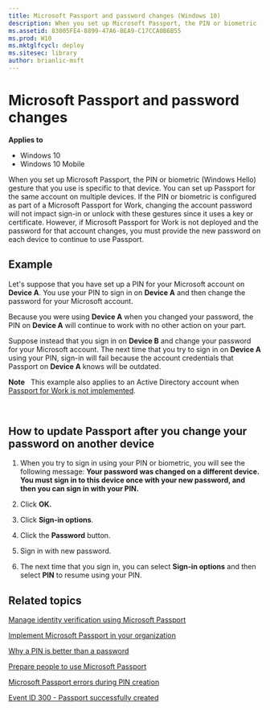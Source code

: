 ```yaml
---
title: Microsoft Passport and password changes (Windows 10)
description: When you set up Microsoft Passport, the PIN or biometric (Windows Hello) gesture that you use is specific to that device.
ms.assetid: 83005FE4-8899-47A6-BEA9-C17CCA0B6B55
ms.prod: W10
ms.mktglfcycl: deploy
ms.sitesec: library
author: brianlic-msft
---
```


# Microsoft Passport and password changes


**Applies to**

-   Windows 10
-   Windows 10 Mobile

When you set up Microsoft Passport, the PIN or biometric (Windows Hello) gesture that you use is specific to that device. You can set up Passport for the same account on multiple devices. If the PIN or biometric is configured as part of a Microsoft Passport for Work, changing the account password will not impact sign-in or unlock with these gestures since it uses a key or certificate. However, if Microsoft Passport for Work is not deployed and the password for that account changes, you must provide the new password on each device to continue to use Passport.

## Example


Let's suppose that you have set up a PIN for your Microsoft account on **Device A**. You use your PIN to sign in on **Device A** and then change the password for your Microsoft account.

Because you were using **Device A** when you changed your password, the PIN on **Device A** will continue to work with no other action on your part.

Suppose instead that you sign in on **Device B** and change your password for your Microsoft account. The next time that you try to sign in on **Device A** using your PIN, sign-in will fail because the account credentials that Passport on **Device A** knows will be outdated.

**Note**  
This example also applies to an Active Directory account when [Passport for Work is not implemented](implement-microsoft-passport-in-your-organization.md).

 

## How to update Passport after you change your password on another device


1.  When you try to sign in using your PIN or biometric, you will see the following message: **Your password was changed on a different device. You must sign in to this device once with your new password, and then you can sign in with your PIN.**

2.  Click **OK.**

3.  Click **Sign-in options**.

4.  Click the **Password** button.

5.  Sign in with new password.

6.  The next time that you sign in, you can select **Sign-in options** and then select **PIN** to resume using your PIN.

## Related topics


[Manage identity verification using Microsoft Passport](manage-identity-verification-using-microsoft-passport.md)

[Implement Microsoft Passport in your organization](implement-microsoft-passport-in-your-organization.md)

[Why a PIN is better than a password](why-a-pin-is-better-than-a-password.md)

[Prepare people to use Microsoft Passport](prepare-people-to-use-microsoft-passport.md)

[Microsoft Passport errors during PIN creation](microsoft-passport-errors-during-pin-creation.md)

[Event ID 300 - Passport successfully created](passport-event-300.md)

 

 






